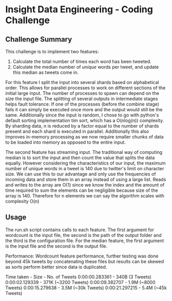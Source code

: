 Insight Data Engineering - Coding Challenge
===========================================================  

## Challenge Summary

This challenge is to implement two features:

1. Calculate the total number of times each word has been tweeted.
2. Calculate the median number of *unique* words per tweet, and update this median as tweets come in. 

For this feature I split the input into several shards based on alphabetical order. This allows for parallel processes to work on different sections of the initial large input.
The number of processes to spawn can depend on the size the input file. The splitting of several outputs in intermediate stages helps fault tolerance. If one of the processes (before the 
combine stage) fails it can simply be executed once more and the output would still be the same. 
Additionally since the input is random, I chose to go with python's default sorting implementation tim sort, which has a O(nlog(n)) complexity. By sharding data, n is reduced by a factor equal to the number of shards present and each shard is executed in parallel. Additionally this also improves in-memory processing as we now require smaller chunks of data to be loaded into memory as opposed to the entire input.

The second feature has streaming input. The traditional way of computing median is to sort the input and then count the value that splits the data equally. However considering the characteristics of our input, the maximum number of unique words in a tweet is 140 due to twitter's limit on character size. We can use this to our advantage and only use the frequencies of incoming data and store them in an array instead of using a large list. Reads and writes to the array are O(1) since we know the index and the amount of time required to sum the elements can be negligible because size of the array is 140. Therefore for n elements we can say the algorithm scales with complexity O(n)


## Usage
The run.sh script contains calls to each feature. The first argument for wordcount is the input file, the second is the path of the output folder and the third is the configuration file.
For the median feature, the first argument is the input file and the second is the output file.

Performance:
Wordcount feature performance, further testing was done beyond 45k tweets by concatenating these files but results can be skewed as sorts perform better since data is duplicated.

Time taken - Size - No. of Tweets
0:00:00.283361 - 340B (3 Tweets)
0:00:02.129339 - 371K (~3200 Tweets)
0:00:09.382707 - 1.9M (~8000 Tweets)
0:00:15.279638 - 3.5M (~30k Tweets)
0:00:21.297215 - 5.4M (~45k Tweets)


 

